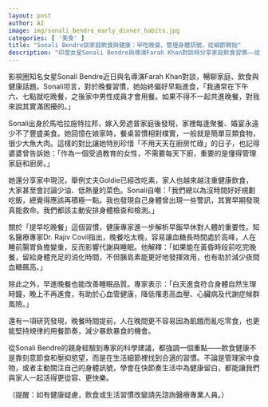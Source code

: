 ```yaml
---
layout: post
author: AI
image: img/sonali_bendre_early_dinner_habits.jpg
categories: [ '美食' ]
title: "Sonali Bendre談家庭飲食與健康：早吃晚餐、管理身體訊號，從細節開始"
description: "印度女星Sonali Bendre與導演Farah Khan對談時分享家庭飲食習慣——從家族文化變遷到早吃晚餐養生做法，引出健康專家對「早飯早休」的真實益處。她坦言：飲食管理不靠壓抑，而是學會在生活細節設計最適合自己的健康節奏。不僅陪伴家人，也守護自己身體，實踐自在健康生活。"
---
```

影視圈知名女星Sonali Bendre近日與名導演Farah Khan對談，暢聊家庭、飲食與健康話題。Sonali坦言，對於晚餐習慣，她始終偏好早點進食，「我通常在下午六、七點就吃晚餐，之後家中男性成員才會用餐。如果不得不一起共進晚餐，對我來說其實滿困擾的。」

Sonali出身於馬哈拉施特拉邦，嫁入旁遮普家庭後發現，家裡每逢聚餐、婚宴永遠少不了豐盛美食。她回憶在娘家時，餐桌習慣相對樸實，一般就是簡單豆類食物，很少大魚大肉。這樣的對比讓她特別珍惜「不用天天在廚房忙碌」的日子，也記得婆婆曾告訴她：「作為一個受過教育的女性，不需要每天下廚，重要的是懂得管理家庭和廚房。」

她還分享家中現況，舉例丈夫Goldie已經改吃素，家人也越來越注重健康飲食，大家甚至會討論少油、低熱量的菜色。Sonali自嘲：「我們總以為沒時間好好規劃吃飯，總覺得應該再積極一點。我也發現自己身體曾出現一些警訊，其實早期發現真能救命。我們都該主動安排身體檢查和檢測。」

關於「提早吃晚餐」這個習慣，健康專家進一步解析早飯早休對人體的重要性。知名醫療專家Dr. Rajiv Covil指出，晚餐吃太晚，容易讓血糖長時間處於高峰，人在睡前腸胃負擔變重，反而影響代謝與睡眠。他解釋：「如果能在黃昏時段前吃完晚餐，留給身體充足的消化時間，不但胰島素能更好地發揮效用，也有助於減少夜間血糖飆高。」

除此之外，早進晚餐也能改善睡眠品質。專家表示：「白天進食符合身體自然生理時鐘，晚上不再進食，有助於心血管健康，降低罹患高血壓、心臟病及代謝症候群風險。」

還有一項研究發現，晚餐時間提前，人在晚間更不容易因為飢餓而亂吃零食，也更能堅持規律的用餐節奏，減少暴飲暴食的機會。

從Sonali Bendre的親身經驗到專家的科學建議，都強調一個重點——飲食健康不是靠刻意節食和壓抑慾望，而是在生活細節裡找到合適的習慣。不論是管理家中食物，或者主動關注自己的身體訊號，學會在快節奏生活中為健康留白，都能讓我們與家人一起活得更從容、更快樂。

（提醒：如有健康疑慮，飲食或生活習慣改變請先諮詢醫療專業人員。）